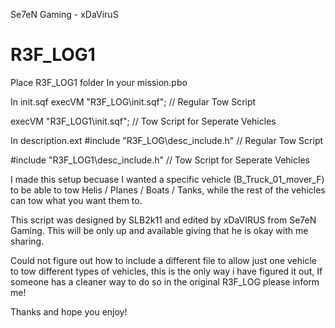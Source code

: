 Se7eN Gaming - xDaViruS
# R3F_LOG1

Place R3F_LOG1 folder In your mission.pbo

In init.sqf
execVM "R3F_LOG\init.sqf"; // Regular Tow Script

execVM "R3F_LOG1\init.sqf"; // Tow Script for Seperate Vehicles

In description.ext
#include "R3F_LOG\desc_include.h" // Regular Tow Script

#include "R3F_LOG1\desc_include.h" // Tow Script for Seperate Vehicles

I made this setup becuase I wanted a specific vehicle (B_Truck_01_mover_F) to be able to tow Helis / Planes / Boats / Tanks, while the rest of the vehicles can tow what you want them to.

This script was designed by SLB2k11 and edited by xDaVIRUS from Se7eN Gaming.
This will be only up and available giving that he is okay with me sharing. 

Could not figure out how to include a different file to allow just one vehicle to tow different types of vehicles, this is the only way i have figured it out, If someone has a cleaner way to do so in the original R3F_LOG please inform me!

Thanks and hope you enjoy!

